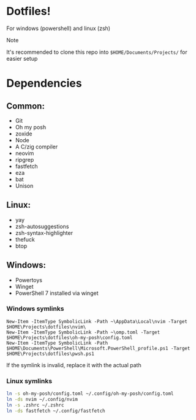 # Dotfiles!
For windows (powershell) and linux (zsh)
> [!NOTE]
> It's recommended to clone this repo into `$HOME/Documents/Projects/` for easier setup

# Dependencies
## Common:
- Git
- Oh my posh
- zoxide
- Node
- A C/zig compiler
- neovim
- ripgrep
- fastfetch
- eza
- bat
- Unison
## Linux:
- yay
- zsh-autosuggestions
- zsh-syntax-highlighter
- thefuck
- btop
## Windows:
- Powertoys
- Winget
- PowerShell 7 installed via winget

### Windows symlinks
```pwsh
New-Item -ItemType SymbolicLink -Path ~\AppData\Local\nvim -Target $HOME\Projects\dotfiles\nvim\
New-Item -ItemType SymbolicLink -Path ~\omp.toml -Target $HOME\Projects\dotfiles\oh-my-posh\config.toml
New-Item -ItemType SymbolicLink -Path $HOME\Documents\PowerShell\Microsoft.PowerShell_profile.ps1 -Target $HOME\Projects\dotfiles\pwsh.ps1
```
If the symlink is invalid, replace it with the actual path
### Linux symlinks
```zsh
ln -s oh-my-posh/config.toml ~/.config/oh-my-posh/config.toml
ln -ds nvim ~/.config/nvim
ln -s .zshrc ~/.zshrc
ln -ds fastfetch ~/.config/fastfetch
```
